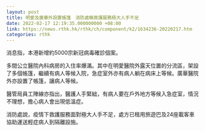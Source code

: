 ```yaml
---
layout: post
title: 明愛及廣華外設置帳篷　消防處稱救護服務極大人手不足
date: 2022-02-17 12:19:35.000000000 +08:00
link: https://news.rthk.hk/rthk/ch/component/k2/1634236-20220217.htm
categories: rthk
---
```


消息指，本港新增約5000宗新冠病毒確診個案。

多間公立醫院內科病房的入住率爆滿。其中在明愛醫院外露天位置的分流區，架設了多個帳篷，繼續有病人等候入院，急症室外亦有病人躺在病床上等候。廣華醫院外亦設置了帳篷，讓病人等候。

醫管局員工陣線亦指出，醫護人手緊絀，有病人要在戶外地方等候入急症室，情況不理想，擔心病人會出現低溫症。

消防處說，疫情下救護服務面對極大人手不足，處方已租用旅遊巴及24座載客車協助運送輕症病人到隔離設施。
